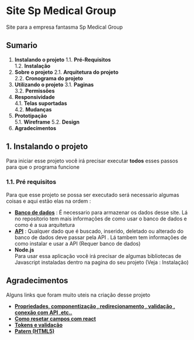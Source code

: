 # Site Sp Medical Group  
Site para a empresa fantasma Sp Medical Group
## Sumario  
1. **Instalando o projeto**
 1.1. **Pré-Requisitos**  
 1.2. **Instalação**  
2. **Sobre o projeto**
 2.1. **Arquitetura do projeto**  
 2.2. **Cronograma do projeto** 
3. **Utilizando o projeto** 
 3.1. **Paginas**  
 3.2. **Permissões**  
4. **Responsividade**  
 4.1. **Telas suportadas**  
 4.2. **Mudanças**  
5. **Prototipação**  
 5.1. **Wireframe** 
 5.2. **Design**  
6. **Agradecimentos**  

## 1. Instalando o projeto
Para iniciar esse projeto você irá precisar executar **todos** esses passos para que o programa funcione
### 1.1. Pré requisitos  
Para que esse projeto se possa ser executado será necessario algumas coisas e aqui estão elas na ordem :
 - **[Banco de dados](#)** : 
   É necessario para armazenar os dados desse site. Lá no repositorio tem mais informações de como usar o banco de dados e como é a sua arquitetura
 - **[API](#)** :
  Qualquer dado que é buscado, inserido, deletado ou alterado do banco de dados deve passar pela API . Lá tambem tem informações de como instalar e usar a API (Requer banco de dados)
 - **Node.js**  
  Para usar essa aplicação você irá precisar de algumas bibliotecas de Javascript instaladas dentro na pagina do seu projeto (Veja : Instalação)  

## Agradecimentos
Alguns links que foram muito uteis na criação desse projeto
- **[Propriedades, componentização , redirecionamento , validação , conexão com API ,etc..](https://github.com/senai-desenvolvimento/1s2019-t2-sprint-4-frontend)**
- **[Como resetar campos com react](https://stackoverflow.com/questions/47171437/is-this-correct-way-to-clean-input-in-react)**  
- **[Tokens e validação](https://github.com/senai-desenvolvimento/1s2019-t2-sprint-4-frontend/blob/master/manha/senai-svigufo-ui/src/services/auth.js)**
- **[Patern (HTML5)](https://www.w3schools.com/code/tryit.asp?filename=G3CAISEPDS3T)**
